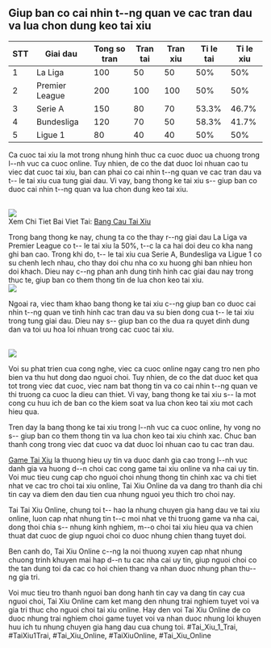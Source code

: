 <h2>Giup ban co cai nhin t--ng quan ve cac tran dau va lua chon dung keo tai xiu</h2><table>
<thead>
<tr>
<th>STT</th>
<th>Giai dau</th>
<th>Tong so tran</th>
<th>Tran tai</th>
<th>Tran xiu</th>
<th>Ti le tai</th>
<th>Ti le xiu</th>
</tr>
</thead>
<tbody>
<tr>
<td>1</td>
<td>La Liga</td>
<td>100</td>
<td>50</td>
<td>50</td>
<td>50%</td>
<td>50%</td>
</tr>
<tr>
<td>2</td>
<td>Premier League</td>
<td>200</td>
<td>100</td>
<td>100</td>
<td>50%</td>
<td>50%</td>
</tr>
<tr>
<td>3</td>
<td>Serie A</td>
<td>150</td>
<td>80</td>
<td>70</td>
<td>53.3%</td>
<td>46.7%</td>
</tr>
<tr>
<td>4</td>
<td>Bundesliga</td>
<td>120</td>
<td>70</td>
<td>50</td>
<td>58.3%</td>
<td>41.7%</td>
</tr>
<tr>
<td>5</td>
<td>Ligue 1</td>
<td>80</td>
<td>40</td>
<td>40</td>
<td>50%</td>
<td>50%</td>
</tr>
</tbody>
</table><p>Ca cuoc tai xiu la mot trong nhung hinh thuc ca cuoc duoc ua chuong trong l--nh vuc ca cuoc online. Tuy nhien, de co the dat duoc loi nhuan cao tu viec dat cuoc tai xiu, ban can phai co cai nhin t--ng quan ve cac tran dau va t-- le tai xiu cua tung giai dau. Vi vay, bang thong ke tai xiu s-- giup ban co duoc cai nhin t--ng quan va lua chon dung keo tai xiu.</p><br><img src="https://taixiuonline.games/wp-content/uploads/2025/02/huong-dan-su-dung-bang-cau-tai-xiu.jpg"></br>
Xem Chi Tiet Bai Viet Tai: <a href="https://taixiuonline.games/bang-cau-tai-xiu/">Bang Cau Tai Xiu</a><p>Trong bang thong ke nay, chung ta co the thay r--ng giai dau La Liga va Premier League co t-- le tai xiu la 50%, t--c la ca hai doi deu co kha nang ghi ban cao. Trong khi do, t-- le tai xiu cua Serie A, Bundesliga va Ligue 1 co su chenh lech nhau, cho thay doi chu nha co xu huong ghi ban nhieu hon doi khach. Dieu nay c--ng phan anh dung tinh hinh cac giai dau nay trong thuc te, giup ban co them thong tin de lua chon keo tai xiu.<br><img src="https://taixiuonline.games/wp-content/uploads/2024/12/bang-so-tai-xiu.jpg"></br><p>Ngoai ra, viec tham khao bang thong ke tai xiu c--ng giup ban co duoc cai nhin t--ng quan ve tinh hinh cac tran dau va su bien dong cua t-- le tai xiu trong tung giai dau. Dieu nay s-- giup ban co the dua ra quyet dinh dung dan va toi uu hoa loi nhuan trong cac cuoc tai xiu.</p><br><img src="https://taixiuonline.games/wp-content/uploads/2025/02/bia-cong-thuc-tinh-tai-xiu-online.jpg"></br><p>Voi su phat trien cua cong nghe, viec ca cuoc online ngay cang tro nen pho bien va thu hut dong dao nguoi choi. Tuy nhien, de co the dat duoc ket qua tot trong viec dat cuoc, viec nam bat thong tin va co cai nhin t--ng quan ve thi truong ca cuoc la dieu can thiet. Vi vay, bang thong ke tai xiu s-- la mot cong cu huu ich de ban co the kiem soat va lua chon keo tai xiu mot cach hieu qua.<p>Tren day la bang thong ke tai xiu trong l--nh vuc ca cuoc online, hy vong no s-- giup ban co them thong tin va lua chon keo tai xiu chinh xac. Chuc ban thanh cong trong viec dat cuoc va dat duoc loi nhuan cao tu cac tran dau.</p><p><a href="https://taixiuonline.games/">Game Tai Xiu</a> la thuong hieu uy tin va duoc danh gia cao trong l--nh vuc danh gia va huong d--n choi cac cong game tai xiu online va nha cai uy tin. Voi muc tieu cung cap cho nguoi choi nhung thong tin chinh xac va chi tiet nhat ve cac tro choi tai xiu online, Tai Xiu Online da va dang tro thanh dia chi tin cay va diem den dau tien cua nhung nguoi yeu thich tro choi nay.

Tai Tai Xiu Online, chung toi t-- hao la nhung chuyen gia hang dau ve tai xiu online, luon cap nhat nhung tin t--c moi nhat ve thi truong game va nha cai, dong thoi chia s-- nhung kinh nghiem, m--o choi tai xiu hieu qua va chien thuat dat cuoc de giup nguoi choi co duoc nhung chien thang tuyet doi.

Ben canh do, Tai Xiu Online c--ng la noi thuong xuyen cap nhat nhung chuong trinh khuyen mai hap d--n tu cac nha cai uy tin, giup nguoi choi co the tan dung toi da cac co hoi chien thang va nhan duoc nhung phan thu--ng gia tri.

Voi muc tieu tro thanh nguoi ban dong hanh tin cay va dang tin cay cua nguoi choi, Tai Xiu Online cam ket mang den nhung trai nghiem tuyet voi va gia tri thuc cho nguoi choi tai xiu online. Hay den voi Tai Xiu Online de co duoc nhung trai nghiem choi game tuyet voi va nhan duoc nhung loi khuyen huu ich tu nhung chuyen gia hang dau cua chung toi.
#Tai_Xiu_1_Trai, #TaiXiu1Trai, #Tai_Xiu_Online, #TaiXiuOnline, #Tai_Xiu_Online
